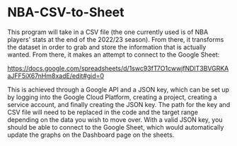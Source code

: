 # NBA-CSV-to-Sheet

This program will take in a CSV file (the one currently used is of NBA players' stats at the end of the 2022/23 season). From there, it transforms the dataset in order to grab and store the information that is actually wanted. From there, it makes an attempt to connect to the Google Sheet:

https://docs.google.com/spreadsheets/d/1swc93fT7O1cwwjfNDlT3BVGRKAaJFF5iX67nHm8xadE/edit#gid=0

This is achieved through a Google API and a JSON key, which can be set up by logging into the Google Cloud Platform, creating a project, creating a service account, and finally creating the JSON key. The path for the key and CSV file will need to be replaced in the code and the target range depending on the data you wish to move over. With a valid JSON key, you should be able to connect to the Google Sheet, which would automatically update the graphs on the Dashboard page on the sheets.
